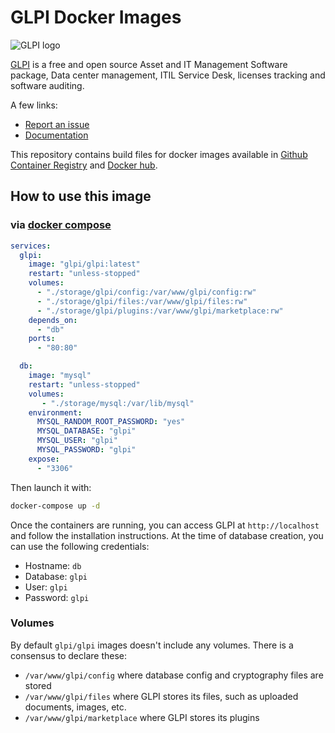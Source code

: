 # GLPI Docker Images

![GLPI logo](https://raw.githubusercontent.com/glpi-project/glpi/main/public/pics/logos/logo-GLPI-250-black.png)

[GLPI](https://glpi-project.org) is a free and open source Asset and IT Management Software package, Data center management, ITIL Service Desk, licenses tracking and software auditing.

A few links:

- [Report an issue](https://github.com/glpi-project/glpi/issues/new?template=bug_report.yml)
- [Documentation](https://glpi-project.org/documentation/)


This repository contains build files for docker images available in [Github Container Registry](https://github.com/orgs/glpi-project/packages?ecosystem=container) and [Docker hub](https://hub.docker.com/r/glpi/glpi).

## How to use this image

### via [docker compose](https://github.com/docker/compose)

```yaml
services:
  glpi:
    image: "glpi/glpi:latest"
    restart: "unless-stopped"
    volumes:
      - "./storage/glpi/config:/var/www/glpi/config:rw"
      - "./storage/glpi/files:/var/www/glpi/files:rw"
      - "./storage/glpi/plugins:/var/www/glpi/marketplace:rw"
    depends_on:
      - "db"
    ports:
      - "80:80"

  db:
    image: "mysql"
    restart: "unless-stopped"
    volumes:
       - "./storage/mysql:/var/lib/mysql"
    environment:
      MYSQL_RANDOM_ROOT_PASSWORD: "yes"
      MYSQL_DATABASE: "glpi"
      MYSQL_USER: "glpi"
      MYSQL_PASSWORD: "glpi"
    expose:
      - "3306"
```

Then launch it with:

```bash
docker-compose up -d
```

Once the containers are running, you can access GLPI at `http://localhost` and follow the installation instructions.
At the time of database creation, you can use the following credentials:

- Hostname: `db`
- Database: `glpi`
- User: `glpi`
- Password: `glpi`

### Volumes

By default `glpi/glpi` images doesn't include any volumes.
There is a consensus to declare these:

- `/var/www/glpi/config` where database config and cryptography files are stored
- `/var/www/glpi/files` where GLPI stores its files, such as uploaded documents, images, etc.
- `/var/www/glpi/marketplace` where GLPI stores its plugins